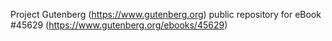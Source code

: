 Project Gutenberg (https://www.gutenberg.org) public repository for eBook #45629 (https://www.gutenberg.org/ebooks/45629)
